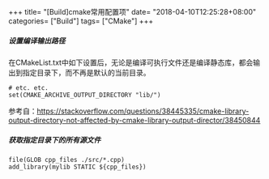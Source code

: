 +++
title= "[Build]cmake常用配置项"
date= "2018-04-10T12:25:28+08:00"
categories= ["Build"]
tags= ["CMake"]
+++


##### 设置编译输出路径
在CMakeList.txt中如下设置后，无论是编译可执行文件还是编译静态库，都会输出到指定目录下，而不再是默认的当前目录。

    # etc. etc.
    set(CMAKE_ARCHIVE_OUTPUT_DIRECTORY "lib/")

参考自：https://stackoverflow.com/questions/38445335/cmake-library-output-directory-not-affected-by-cmake-library-output-director/38450844

##### 获取指定目录下的所有源文件

    file(GLOB cpp_files ./src/*.cpp)
    add_library(mylib STATIC ${cpp_files})